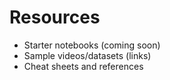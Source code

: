 # Resources

- Starter notebooks (coming soon)
- Sample videos/datasets (links)
- Cheat sheets and references
